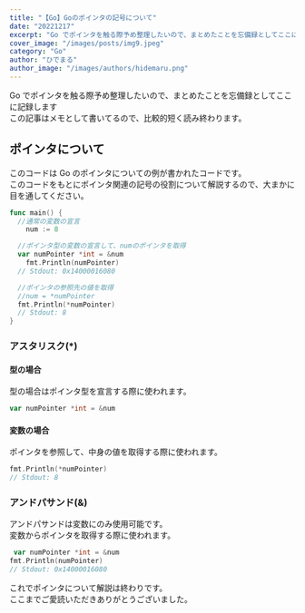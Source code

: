 ```yaml
---
title: "【Go】Goのポインタの記号について"
date: "20221217"
excerpt: "Go でポインタを触る際予め整理したいので、まとめたことを忘備録としてここに記録します"
cover_image: "/images/posts/img9.jpeg"
category: "Go"
author: "ひでまる"
author_image: "/images/authors/hidemaru.png"
---
```


Go でポインタを触る際予め整理したいので、まとめたことを忘備録としてここに記録します  
この記事はメモとして書いてるので、比較的短く読み終わります。

## ポインタについて

このコードは Go のポインタについての例が書かれたコードです。  
このコードをもとにポインタ関連の記号の役割について解説するので、大まかに目を通してください。

```go
func main() {
  //通常の変数の宣言
	num := 8

  //ポインタ型の変数の宣言して、numのポインタを取得
  var numPointer *int = &num
	fmt.Println(numPointer)
  // Stdout: 0x14000016080

  //ポインタの参照先の値を取得
  //num = *numPointer
  fmt.Println(*numPointer)
  // Stdout: 8
}
```

### アスタリスク(\*)

#### 型の場合

型の場合はポインタ型を宣言する際に使われます。

```go
var numPointer *int = &num
```

#### 変数の場合

ポインタを参照して、中身の値を取得する際に使われます。

```go
fmt.Println(*numPointer)
// Stdout: 8
```

### アンドパサンド(&)

アンドパサンドは変数にのみ使用可能です。  
変数からポインタを取得する際に使われます。

```go
 var numPointer *int = &num
fmt.Println(numPointer)
// Stdout: 0x14000016080
```

これでポインタについて解説は終わりです。  
ここまでご愛読いただきありがとうございました。
